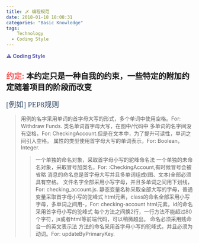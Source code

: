 ```yaml
---
title: 〆 编程规范
date: 2018-01-18 18:08:31
categories: "Basic Knowledge"
tags:
    Technology
  - Coding Style
---
```


**<font color="#5A5AAD">⚠ Coding Style   </font>**

## <font color="#FF5151">约定: </font>本约定只是一种自我的约束，一些特定的附加约定随着项目的阶段而改变
<font style="color: #394F6A; font-size: 20px; font-family: '微软雅黑'">[例如] PEP8规则</font>
<!--more-->

> 用例的名字采用单词的首字母大写的形式，多个单词中使用空格。For: Withdraw Funds.
> 类名单词首字母大写，在图中/代码中 多单词的名字间没有空格，For: CheckingAccount.但是在文本中，为了提升可读性，单词之间引入空格。
> 属性的类型使用首字母大写的单词表示，For: Boolean，Integer.
>> 一个单独的命名对象，采取首字母小写的驼峰命名法
>> 一个单独的未命名对象，采取冒号加类名，For: :CheckingAccount,有时候冒号会被省略
> 消息的命名总是首字母大写并且多单词组成(图、文本)全部必须具有空格。
> 文件名字全部采用小写字母，并且多单词之间用下划线，For: checking_account.js.
> 静态变量名称采取全部大写的字母，普通变量采取首字母小写的驼峰式
> html元素，class的命名全部采用小写字母，多单词之间用-，For: checking-account
> html元素，id的命名采用首字母小写的驼峰式
> 每个方法之间换2行，一行方法不能超过80个字符，js或者html等前端代码，可以稍微超出。
> 命名必须采用贱命合一的英文表示法
> 方法的命名采用首字母小写的驼峰式，并且必须为动词。For: updateByPrimaryKey.

